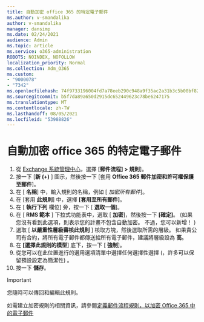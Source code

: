 ```yaml
---
title: 自動加密 office 365 的特定電子郵件
ms.author: v-smandalika
author: v-smandalika
manager: dansimp
ms.date: 02/24/2021
audience: Admin
ms.topic: article
ms.service: o365-administration
ROBOTS: NOINDEX, NOFOLLOW
localization_priority: Normal
ms.collection: Adm_O365
ms.custom:
- "9000078"
- "7342"
ms.openlocfilehash: 74f9733196004fd7a78eeb290c948a9f35ac2a31b3c5b00bf82e44081aac8637
ms.sourcegitcommit: b5f7da89a650d2915dc652449623c78be6247175
ms.translationtype: MT
ms.contentlocale: zh-TW
ms.lasthandoff: 08/05/2021
ms.locfileid: "53988826"
---
```

# <a name="automatically-encrypt-certain-email-messages-from-office-365"></a>自動加密 office 365 的特定電子郵件

1. 從 [Exchange 系統管理中心](https://outlook.office365.com/ecp/)，選擇 [**郵件流程] > 規則**]。 
2. 按一下 [**新 (+)** ] 圖示，然後按一下 [套用 **Office 365 郵件加密和許可權保護至郵件**]。
3. 在 [ **名稱**] 中，輸入規則的名稱，例如 [ *加密所有郵件*]。
4. 在 [套用 **此規則**] 中，選擇 **[套用至所有郵件]**。 
5. 在 [ **執行下列** 欄位] 旁，按一下 [ **選取一個**]。 
6. 在 [ **RMS 範本** ] 下拉式功能表中，選取 [ **加密**]，然後按一下 **[確定]**。  (如果您沒有看到此選項，則表示您的計畫不包含自動加密。 不過，您可以新增！ ) 
7. 選取 [ **以嚴重性層級審核此規則** ] 核取方塊，然後選取所需的層級。 如果貴公司有合約，將所有電子郵件都傳送給所有電子郵件，建議將層級設為 **高**。
8. 在 **[選擇此規則的模型**] 底下，按一下 [ **強制**]。 
9. 從您可以在此位置進行的選用選項清單中選擇任何選擇性選擇 (，許多可以保留預設設定為簡潔性) 。
10. 按一下 **儲存**。

> [!IMPORTANT]
> 您隨時可以傳回和編輯此規則。

如需建立加密規則的相關資訊，請參閱[定義郵件流程規則，以加密 Office 365 中的電子郵件](https://docs.microsoft.com/microsoft-365/compliance/define-mail-flow-rules-to-encrypt-email)


